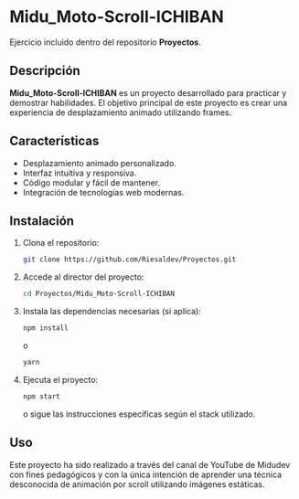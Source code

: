 # Midu_Moto-Scroll-ICHIBAN

Ejercicio incluido dentro del repositorio **Proyectos**.

## Descripción

**Midu_Moto-Scroll-ICHIBAN** es un proyecto desarrollado para practicar y demostrar habilidades. El objetivo principal de este proyecto es crear una experiencia de desplazamiento animado utilizando frames.

## Características

- Desplazamiento animado personalizado.
- Interfaz intuitiva y responsiva.
- Código modular y fácil de mantener.
- Integración de tecnologías web modernas.

## Instalación

1. Clona el repositorio:
   ```bash
   git clone https://github.com/Riesaldev/Proyectos.git
   ```
2. Accede al director del proyecto:
   ```bash
   cd Proyectos/Midu_Moto-Scroll-ICHIBAN
   ```
3. Instala las dependencias necesarias (si aplica):
   ```bash
   npm install
   ```
   o
   ```bash
   yarn
   ```
4. Ejecuta el proyecto:
   ```bash
   npm start
   ```
   o sigue las instrucciones específicas según el stack utilizado.

## Uso

Este proyecto ha sido realizado a través del canal de YouTube de Midudev con fines pedagógicos y con la única intención de aprender una técnica desconocida de animación por scroll utilizando imágenes estáticas.
